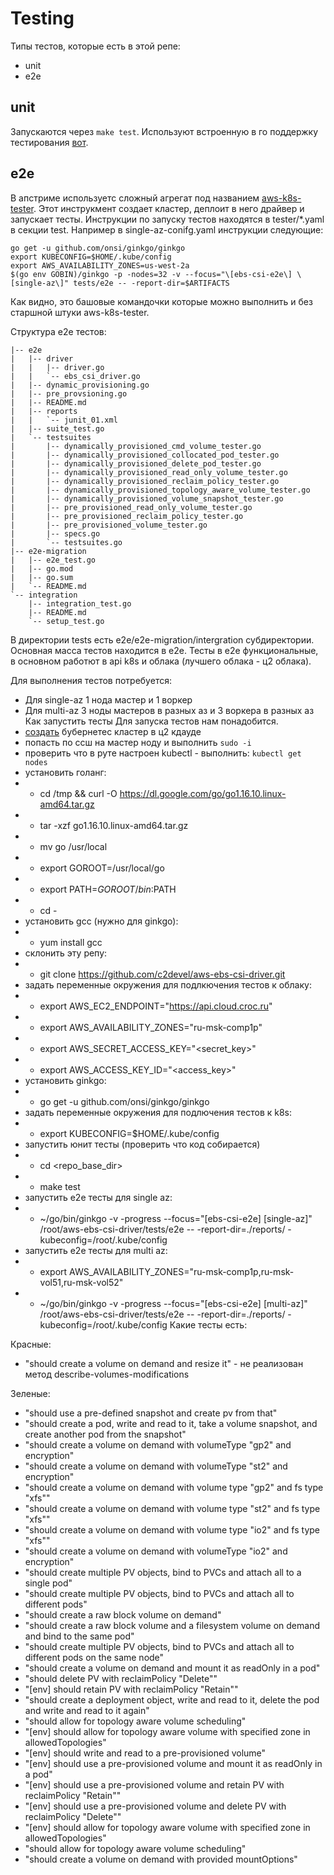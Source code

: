 # Testing

Типы тестов, которые есть в этой репе:
- unit
- e2e

## unit

Запускаются через ```make test```. Используют встроенную в го поддержку тестирования [вот](https://golang.org/doc/code.html#Testing).

## e2e

В апстриме используетс сложный агрегат под названием [aws-k8s-tester](https://github.com/aws/aws-k8s-tester). Этот инструкмент создает кластер, деплоит в него драйвер и запускает тесты. Инструкции по запуску тестов находятся в tester/*.yaml в секции test. Например в single-az-conifg.yaml инструкции следующие:

```
go get -u github.com/onsi/ginkgo/ginkgo
export KUBECONFIG=$HOME/.kube/config
export AWS_AVAILABILITY_ZONES=us-west-2a
$(go env GOBIN)/ginkgo -p -nodes=32 -v --focus="\[ebs-csi-e2e\] \[single-az\]" tests/e2e -- -report-dir=$ARTIFACTS
```
Как видно, это башовые командочки которые можно выполнить и без старшной штуки aws-k8s-tester.

Структура e2e тестов:
```
|-- e2e
|   |-- driver
|   |   |-- driver.go
|   |   `-- ebs_csi_driver.go
|   |-- dynamic_provisioning.go
|   |-- pre_provsioning.go
|   |-- README.md
|   |-- reports
|   |   `-- junit_01.xml
|   |-- suite_test.go
|   `-- testsuites
|       |-- dynamically_provisioned_cmd_volume_tester.go
|       |-- dynamically_provisioned_collocated_pod_tester.go
|       |-- dynamically_provisioned_delete_pod_tester.go
|       |-- dynamically_provisioned_read_only_volume_tester.go
|       |-- dynamically_provisioned_reclaim_policy_tester.go
|       |-- dynamically_provisioned_topology_aware_volume_tester.go
|       |-- dynamically_provisioned_volume_snapshot_tester.go
|       |-- pre_provisioned_read_only_volume_tester.go
|       |-- pre_provisioned_reclaim_policy_tester.go
|       |-- pre_provisioned_volume_tester.go
|       |-- specs.go
|       `-- testsuites.go
|-- e2e-migration
|   |-- e2e_test.go
|   |-- go.mod
|   |-- go.sum
|   `-- README.md
`-- integration
    |-- integration_test.go
    |-- README.md
    `-- setup_test.go
```	

В директории tests есть e2e/e2e-migration/intergration субдиректории. Основная масса тестов находится в e2e. Тесты в е2е функциональные, в основном работют в api k8s и облака (лучшего облака - ц2 облака).

Для выполнения тестов потребуется:
- Для single-az 1 нода мастер и 1 воркер
- Для multi-az 3 ноды мастеров в разных аз и 3 воркера в разных аз
Как запустить тесты
Для запуска тестов нам понадобится.
- [создать](https://docs.cloud.croc.ru/ru/services/kubernetes.html#creating) бубернетес кластер в ц2 кдауде
- попасть по ссш на мастер ноду и выполнить ```sudo -i```
- проверить что в руте настроен kubectl - выполнить: ```kubectl get nodes```
- установить голанг:
- - cd /tmp && curl -O https://dl.google.com/go/go1.16.10.linux-amd64.tar.gz
- - tar -xzf go1.16.10.linux-amd64.tar.gz
- - mv go /usr/local
- - export GOROOT=/usr/local/go
- - export PATH=$GOROOT/bin:$PATH
- - cd -
- установить gcc (нужно для ginkgo):
- - yum install gcc
- склонить эту репу:
- - git clone https://github.com/c2devel/aws-ebs-csi-driver.git
- задать переменные окружения для подлкючения тестов к облаку:
- - export AWS_EC2_ENDPOINT="https://api.cloud.croc.ru"
- - export AWS_AVAILABILITY_ZONES="ru-msk-comp1p"
- - export AWS_SECRET_ACCESS_KEY="<secret_key>"
- - export AWS_ACCESS_KEY_ID="<access_key>"
- установить ginkgo:
- - go get -u github.com/onsi/ginkgo/ginkgo
- задать переменные окружения для подлючения тестов к k8s:
- - export KUBECONFIG=$HOME/.kube/config 
- запустить юнит тесты (проверить что код собирается)
- - cd <repo_base_dir>
- - make test
- запустить e2e тесты для single az:
- - ~/go/bin/ginkgo -v -progress --focus="\[ebs-csi-e2e\] \[single-az\]" /root/aws-ebs-csi-driver/tests/e2e -- -report-dir=./reports/ -kubeconfig=/root/.kube/config
- запустить e2e тесты для multi az:
- - export AWS_AVAILABILITY_ZONES="ru-msk-comp1p,ru-msk-vol51,ru-msk-vol52"
- - ~/go/bin/ginkgo -v -progress --focus="\[ebs-csi-e2e\] \[multi-az\]" /root/aws-ebs-csi-driver/tests/e2e -- -report-dir=./reports/ -kubeconfig=/root/.kube/config
Какие тесты есть:

Красные:
- "should create a volume on demand and resize it" - не реализован метод describe-volumes-modifications

Зеленые:
- "should use a pre-defined snapshot and create pv from that"
- "should create a pod, write and read to it, take a volume snapshot, and create another pod from the snapshot"
- "should create a volume on demand with volumeType "gp2" and encryption"
- "should create a volume on demand with volumeType "st2" and encryption"
- "should create a volume on demand with volume type "gp2" and fs type "xfs""
- "should create a volume on demand with volume type "st2" and fs type "xfs""
- "should create a volume on demand with volume type "io2" and fs type "xfs""
- "should create a volume on demand with volumeType "io2" and encryption"
- "should create multiple PV objects, bind to PVCs and attach all to a single pod"
- "should create multiple PV objects, bind to PVCs and attach all to different pods"
- "should create a raw block volume on demand"
- "should create a raw block volume and a filesystem volume on demand and bind to the same pod"
- "should create multiple PV objects, bind to PVCs and attach all to different pods on the same node"
- "should create a volume on demand and mount it as readOnly in a pod"
- "should delete PV with reclaimPolicy "Delete""
- "[env] should retain PV with reclaimPolicy "Retain""
- "should create a deployment object, write and read to it, delete the pod and write and read to it again"
- "should allow for topology aware volume scheduling"
- "[env] should allow for topology aware volume with specified zone in allowedTopologies"
- "[env] should write and read to a pre-provisioned volume"
- "[env] should use a pre-provisioned volume and mount it as readOnly in a pod"
- "[env] should use a pre-provisioned volume and retain PV with reclaimPolicy "Retain""
- "[env] should use a pre-provisioned volume and delete PV with reclaimPolicy "Delete""
- "[env] should allow for topology aware volume with specified zone in allowedTopologies"
- "should allow for topology aware volume scheduling"
- "should create a volume on demand with provided mountOptions"